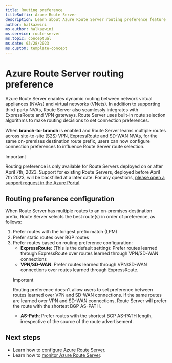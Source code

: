 ```yaml
---
title: Routing preference
titleSuffix: Azure Route Server
description: Learn about Azure Route Server routing preference feature. 
author: halkazwini
ms.author: halkazwini
ms.service: route-server
ms.topic: conceptual
ms.date: 03/28/2023
ms.custom: template-concept
---
```


# Azure Route Server routing preference

Azure Route Server enables dynamic routing between network virtual appliances (NVAs) and virtual networks (VNets). In addition to supporting third-party NVAs, Route Server also seamlessly integrates with ExpressRoute and VPN gateways. Route Server uses built-in route selection algorithms to make routing decisions to set connection preferences.

When **branch-to-branch** is enabled and Route Server learns multiple routes across site-to-site (S2S) VPN, ExpressRoute and SD-WAN NVAs, for the same on-premises destination route prefix, users can now configure connection preferences to influence Route Server route selection.

> [!IMPORTANT]
> Routing preference is only available for Route Servers deployed on or after April 7th, 2023. Support for existing Route Servers, deployed before April 7th 2023, will be backfilled at a later date. For any questions, [please open a support request in the Azure Portal](http://aka.ms/azsupt).

## Routing preference configuration

When Route Server has multiple routes to an on-premises destination prefix, Route Server selects the best route(s) in order of preference, as follows:

1. Prefer routes with the longest prefix match (LPM)
1. Prefer static routes over BGP routes
1. Prefer routes based on routing preference configuration:
    * **ExpressRoute**: (This is the default setting): Prefer routes learned through ExpressRoute over routes learned through VPN/SD-WAN connections
    * **VPN/SD-WAN**: Prefer routes learned through VPN/SD-WAN connections over routes learned through ExpressRoute.
    > [!IMPORTANT]
    > Routing preference doesn't allow users to set preference between routes learned over VPN and SD-WAN connections. If the same routes are learned over VPN and SD-WAN connections, Route Server will prefer the route with the shortest BGP AS-PATH.
    * **AS-Path**: Prefer routes with the shortest BGP AS-PATH length, irrespective of the source of the route advertisement. 

## Next steps

- Learn how to [configure Azure Route Server](quickstart-configure-route-server-portal.md).
- Learn how to [monitor Azure Route Server](monitor-route-server.md).
